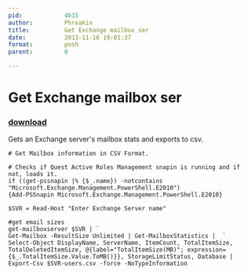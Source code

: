 ```yaml
---
pid:            4615
author:         Phreakin
title:          Get Exchange mailbox ser
date:           2013-11-16 19:01:37
format:         posh
parent:         0

---
```


# Get Exchange mailbox ser

### [download](Scripts\4615.ps1)

Gets an Exchange server's mailbox stats and exports to csv.

```posh
# Get Mailbox information in CSV Format. 

# Checks if Quest Active Roles Management snapin is running and if not, loads it. 
if ((get-pssnapin |% {$_.name}) -notcontains "Microsoft.Exchange.Management.PowerShell.E2010")
{Add-PSSnapin Microsoft.Exchange.Management.PowerShell.E2010}

$SVR = Read-Host "Enter Exchange Server name"

#get email sizes 
get-mailboxserver $SVR | `
Get-Mailbox -ResultSize Unlimited | Get-MailboxStatistics |  `
Select-Object DisplayName, ServerName, ItemCount, TotalItemSize, TotalDeletedItemSize, @{label="TotalItemSize(MB)"; expression={$_.TotalItemSize.Value.ToMB()}}, StorageLimitStatus, Database | Export-Csv $SVR-users.csv -force -NoTypeInformation
```

